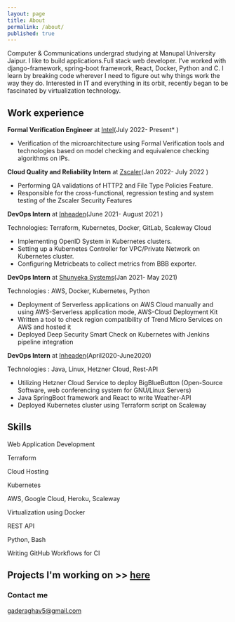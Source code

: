 ```yaml
---
layout: page
title: About
permalink: /about/
published: true
---
```

Computer & Communications undergrad studying at Manupal University Jaipur.
I like to build applications.Full stack web developer. I’ve worked with django-framework, spring-boot framework, React, Docker, Python and C.
I learn by breaking code wherever I need to figure out why things work the way they do.
Interested in IT and everything in its orbit, recently began to be fascinated by virtualization technology.

## Work experience

**Formal Verification Engineer** at [Intel](https://www.intel.in/content/www/in/en/homepage.html)(July 2022- Present* )
- Verification of the microarchitecture using Formal Verification tools and technologies based on model checking
and equivalence checking algorithms on IPs.





**Cloud Quality and Reliability Intern** at [Zscaler](https://www.zscaler.com/)(Jan 2022- July 2022 )

- Performing QA validations of HTTP2 and File Type Policies Feature.
- Responsible for the cross-functional, regression testing and system testing of the Zscaler Security Features






**DevOps Intern** at [Inheaden](https://inheaden.io/)(June 2021- August 2021 )

Technologies: Terraform, Kubernetes, Docker, GitLab, Scaleway Cloud
- Implementing OpenlD System in Kubernetes clusters.
- Setting up a Kubernetes Controller for VPC/Private Network on Kubernetes cluster.
- Configuring Metricbeats to collect metrics from BBB exporter.





**DevOps Intern** at [Shunyeka Systems](https://shunyeka.com/)(Jan 2021- May 2021)

Technologies : AWS, Docker, Kubernetes, Python
- Deployment of Serverless applications on AWS Cloud manually  and using AWS-Serverless application mode, AWS-Cloud Deployment Kit
- Written a tool to check region compatibility of Trend Micro Services on AWS and hosted it
- Deployed Deep Security Smart Check on Kubernetes with Jenkins pipeline integration





**DevOps Intern** at [Inheaden](https://inheaden.io/)(April2020-June2020)

Technologies : Java, Linux, Hetzner Cloud, Rest-API
- Utilizing Hetzner Cloud Service to deploy BigBlueButton (Open-Source Software, web conferencing system for GNU/Linux Servers)
- Java SpringBoot framework and React to write Weather-API
- Deployed Kubernetes cluster using Terraform script on Scaleway

## Skills
Web Application Development

Terraform

Cloud Hosting

Kubernetes

AWS, Google Cloud, Heroku, Scaleway

Virtualization using Docker

REST API

Python, Bash

Writing GitHub Workflows for CI

## Projects I'm working on  >> [here](https://enhancements.herokuapp.com/projects)



### Contact me

[gaderaghav5@gmail.com](mailto:gaderaghav5@gmail.com)
